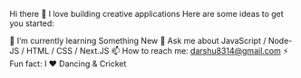 Hi there 👋
I love building creative applications Here are some ideas to get you started:

🌱 I’m currently learning Something New
💬 Ask me about JavaScript / Node-JS / HTML / CSS / Next.JS
📫 How to reach me: darshu8314@gmail.com
⚡ Fun fact: I ❤️ Dancing & Cricket
